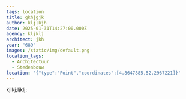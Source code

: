 ```yaml
---
tags: location
title: gkhjgjk
author: kljlkjh
date: 2025-01-31T14:27:00.000Z
agency: kljklj
architect: jkh
year: "689"
images: /static/img/default.png
location_tags:
  - Architectuur
  - Stedenbouw
location: '{"type":"Point","coordinates":[4.8647885,52.2967221]}'
---
```

kjlkj;ljklj;

